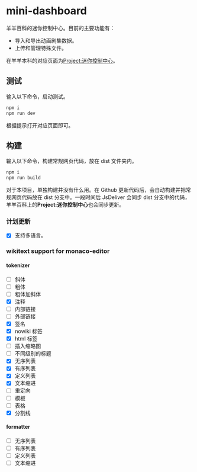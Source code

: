 # mini-dashboard

羊羊百科的迷你控制中心。目前的主要功能有：

- 导入和导出动画剧集数据。
- 上传和管理特殊文件。

在羊羊本科的对应页面为[Project:迷你控制中心](https://xyy.huijiwiki.com/wiki/Project:迷你控制中心)。

## 测试

输入以下命令，启动测试。

```cmd
npm i
npm run dev
```

根据提示打开对应页面即可。

## 构建

输入以下命令，构建常规网页代码，放在 dist 文件夹内。

```cmd
npm i
npm run build
```

对于本项目，单独构建并没有什么用。在 Github 更新代码后，会自动构建并把常规网页代码放在 dist 分支中。一段时间后 JsDeliver 会同步 dist 分支中的代码，羊羊百科上的**Project:迷你控制中心**也会同步更新。

### 计划更新

- [x] 支持多语言。

### wikitext support for monaco-editor

#### tokenizer

- [ ] 斜体
- [ ] 粗体
- [ ] 粗体加斜体
- [x] 注释
- [ ] 内部链接
- [ ] 外部链接
- [x] 签名
- [x] nowiki 标签
- [x] html 标签
- [ ] 插入缩略图
- [ ] 不同级别的标题
- [x] 无序列表
- [x] 有序列表
- [x] 定义列表
- [x] 文本缩进
- [ ] 重定向
- [ ] 模板
- [ ] 表格
- [x] 分割线

#### formatter

- [ ] 无序列表
- [ ] 有序列表
- [ ] 定义列表
- [ ] 文本缩进